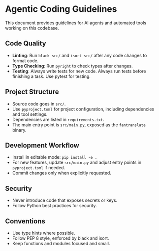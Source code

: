 # Agentic Coding Guidelines

This document provides guidelines for AI agents and automated tools working on this codebase.

## Code Quality

- **Linting**: Run `black src/` and `isort src/` after any code changes to format code.
- **Type Checking**: Run `pyright` to check types after changes.
- **Testing**: Always write tests for new code. Always run tests before finishing a task. Use pytest for testing.

## Project Structure

- Source code goes in `src/`.
- Use `pyproject.toml` for project configuration, including dependencies and tool settings.
- Dependencies are listed in `requirements.txt`.
- The main entry point is `src/main.py`, exposed as the `fantranslate` binary.

## Development Workflow

- Install in editable mode: `pip install -e .`
- For new features, update `src/main.py` and adjust entry points in `pyproject.toml` if needed.
- Commit changes only when explicitly requested.

## Security

- Never introduce code that exposes secrets or keys.
- Follow Python best practices for security.

## Conventions

- Use type hints where possible.
- Follow PEP 8 style, enforced by black and isort.
- Keep functions and modules focused and small.